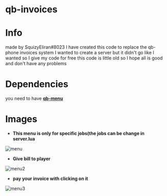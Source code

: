 # qb-invoices
# Info
made by SquizyEliran#8023
I have created this code to replace the qb-phone invoices system
I wanted to create a server but it didn't go like I wanted so I give my code for free
this code is little old so I hope all is good and don't have any problems
# Dependencies
you need to have **[qb-menu](https://github.com/qbcore-framework/qb-menu)**
# Images

- **This menu is only for specific jobs(the jobs can be change in server.lua**

![menu](https://i.gyazo.com/60a84ccc9053bc25a90432662bda25a9.png)

- **Give bill to player**

![menu2](https://i.gyazo.com/ca4485d5251f8802efeb63c6cda50e06.png)

- **pay your invoice with clicking on it**

![menu3](https://i.gyazo.com/872d5714262988a55641d81c62bc846a.png)
